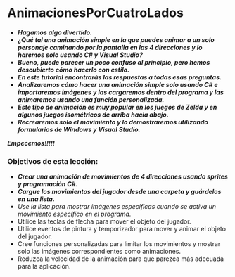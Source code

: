 # AnimacionesPorCuatroLados

- **_Hagamos algo divertido._**
- **_¿Qué tal una animación simple en la que puedes animar a un solo personaje caminando por la pantalla en las 4 direcciones y lo haremos solo usando C# y Visual Studio?_**
- **_Bueno, puede parecer un poco confuso al principio, pero hemos descubierto cómo hacerlo con estilo._**
- **_En este tutorial encontrarás las respuestas a todas esas preguntas._**
- **_Analizaremos cómo hacer una animación simple solo usando C# e importaremos imágenes y las cargaremos dentro del programa y las animaremos usando una función personalizada._**
- **_Este tipo de animación es muy popular en los juegos de Zelda y en algunos juegos isométricos de arriba hacia abajo._**
- **_Recrearemos solo el movimiento y lo demostraremos utilizando formularios de Windows y Visual Studio._**

**_Empecemos!!!!!_**

### Objetivos de esta lección:

- **_Crear una animación de movimientos de 4 direcciones usando sprites y programación C#._**
- **_Cargue los movimientos del jugador desde una carpeta y guárdelos en una lista._**
- _Use la lista para mostrar imágenes específicas cuando se activa un movimiento específico en el programa._
- Utilice las teclas de flecha para mover el objeto del jugador.
- Utilice eventos de pintura y temporizador para mover y animar el objeto del jugador.
- Cree funciones personalizadas para limitar los movimientos y mostrar solo las imágenes correspondientes como animaciones.
- Reduzca la velocidad de la animación para que parezca más adecuada para la aplicación.
